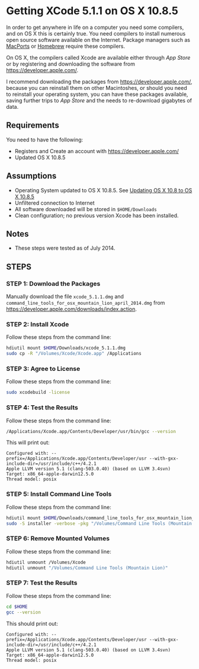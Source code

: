 # Getting XCode 5.1.1 on OS X 10.8.5

In order to get anywhere in life on a computer you need some compilers, and on OS X this is certainly true.  You need compilers to install numerous open source software available on the Internet.  Package managers such as [MacPorts](https://www.macports.org/) or [Homebrew](http://brew.sh/) require these compilers.

On OS X, the compilers called Xcode are available either through *App Store* or by registering and downloading the software from https://developer.apple.com/.

I recommend downloading the packages from https://developer.apple.com/, because you can reinstall them on other Macintoshes, or should you need to reinstall your operating system, you can have these packages available, saving further trips to *App Store* and the needs to re-download gigabytes of data.

## Requirements

You need to have the following:

* Registers and Create an account with https://developer.apple.com/
* Updated OS X 10.8.5

## Assumptions

* Operating System updated to OS X 10.8.5.  See [Updating OS X 10.8 to OS X 10.8.5](https://github.com/darkn3rd/devbox/blob/master/howtos/howto.update_osx_10_8_5.md)
* Unfiltered connection to Internet
* All software downloaded will be stored in ```$HOME/Downloads```
* Clean configuration; no previous version Xcode has been installed.

## Notes

* These steps were tested as of July 2014.

## STEPS

### STEP 1: Download the Packages

Manually download the file ```xcode_5.1.1.dmg``` and ```command_line_tools_for_osx_mountain_lion_april_2014.dmg``` from https://developer.apple.com/downloads/index.action.

### STEP 2: Install Xcode

Follow these steps from the command line:

```bash
hdiutil mount $HOME/Downloads/xcode_5.1.1.dmg
sudo cp -R "/Volumes/Xcode/Xcode.app" /Applications
```

### STEP 3: Agree to License

Follow these steps from the command line:

```bash
sudo xcodebuild -license
```

### STEP 4: Test the Results

Follow these steps from the command line:

```bash
/Applications/Xcode.app/Contents/Developer/usr/bin/gcc --version
```

This will print out:

```
Configured with: --prefix=/Applications/Xcode.app/Contents/Developer/usr --with-gxx-include-dir=/usr/include/c++/4.2.1
Apple LLVM version 5.1 (clang-503.0.40) (based on LLVM 3.4svn)
Target: x86_64-apple-darwin12.5.0
Thread model: posix
```

### STEP 5: Install Command Line Tools

Follow these steps from the command line:

```bash
hdiutil mount $HOME/Downloads/command_line_tools_for_osx_mountain_lion_april_2014.dmg
sudo -S installer -verbose -pkg "/Volumes/Command Line Tools (Mountain Lion)/Command Line Tools (Mountain Lion).mpkg" -target /
```

### STEP 6: Remove Mounted Volumes

Follow these steps from the command line:

```bash
hdiutil unmount /Volumes/Xcode
hdiutil unmount "/Volumes/Command Line Tools (Mountain Lion)"
```

### STEP 7: Test the Results

Follow these steps from the command line:
```bash
cd $HOME
gcc --version
```

This should print out:
```
Configured with: --prefix=/Applications/Xcode.app/Contents/Developer/usr --with-gxx-include-dir=/usr/include/c++/4.2.1
Apple LLVM version 5.1 (clang-503.0.40) (based on LLVM 3.4svn)
Target: x86_64-apple-darwin12.5.0
Thread model: posix
```